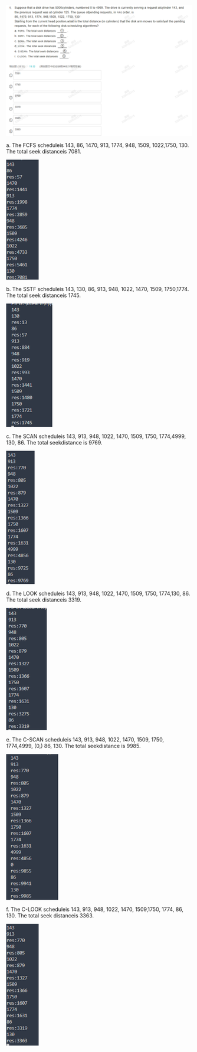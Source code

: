 ![image-20230215231500554](assets/ch12-磁盘/image-20230215231500554.png)

a. The FCFS scheduleis 143, 86, 1470, 913, 1774, 948, 1509, 1022,1750, 130. The total seek distanceis 7081.

![image-20230215232455184](assets/ch12-磁盘/image-20230215232455184.png)

b. The SSTF scheduleis 143, 130, 86, 913, 948, 1022, 1470, 1509, 1750,1774. The total seek distanceis 1745.

![image-20230215232555784](assets/ch12-磁盘/image-20230215232555784.png)

c. The SCAN scheduleis 143, 913, 948, 1022, 1470, 1509, 1750, 1774,4999, 130, 86. The total seekdistance is 9769.

![image-20230215232635761](assets/ch12-磁盘/image-20230215232635761.png)

d. The LOOK scheduleis 143, 913, 948, 1022, 1470, 1509, 1750, 1774,130, 86. The total seek distanceis 3319.

![image-20230215232725256](assets/ch12-磁盘/image-20230215232725256.png)

e. The C-SCAN scheduleis 143, 913, 948, 1022, 1470, 1509, 1750, 1774,4999, (0,) 86, 130. The total seekdistance is 9985.

![image-20230215232946613](assets/ch12-磁盘/image-20230215232946613.png)

f. The C-LOOK scheduleis 143, 913, 948, 1022, 1470, 1509,1750, 1774, 86, 130. The total seek distanceis 3363.

![image-20230215233037800](assets/ch12-磁盘/image-20230215233037800.png)




